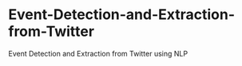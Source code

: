 # Event-Detection-and-Extraction-from-Twitter
Event Detection and Extraction from Twitter using NLP
